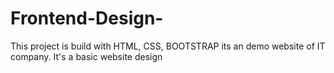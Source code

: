 # Frontend-Design-
This project is build with HTML, CSS, BOOTSTRAP its an demo website of IT company.
It's a basic website design
